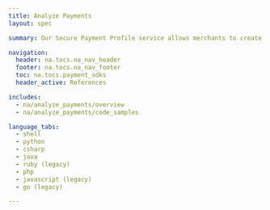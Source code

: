 ```yaml
---
title: Analyze Payments
layout: spec

summary: Our Secure Payment Profile service allows merchants to create secure payment accounts for storing confidential contact and/or credit details on our server.

navigation:
  header: na.tocs.na_nav_header
  footer: na.tocs.na_nav_footer
  toc: na.tocs.payment_sdks
  header_active: References

includes:
  - na/analyze_payments/overview
  - na/analyze_payments/code_samples

language_tabs:
  - shell
  - python
  - csharp
  - java
  - ruby (legacy)
  - php
  - javascript (legacy)
  - go (legacy)

---
```


